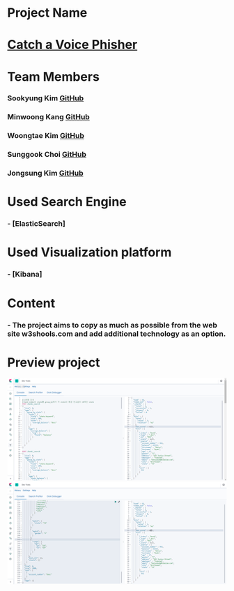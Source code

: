 # Project Name
# [Catch a Voice Phisher](https://github.com/angle2v/Catch-A-VoicePhisher)

# Team Members

### Sookyung Kim [GitHub](https://github.com/sooish)
### Minwoong Kang [GitHub](https://github.com/happymwkang)
### Woongtae Kim [GitHub](https://github.com/angle2v)
### Sunggook Choi [GitHub](https://github.com/SunggookCHOI)
### Jongsung Kim [GitHub](https://github.com/SEJSCloud)

# Used Search Engine
### - [ElasticSearch]

# Used Visualization platform
### - [Kibana]

# Content
### - The project aims to copy as much as possible from the web site w3shools.com and add additional technology as an option.

# Preview project
<img src="Preview img/img1.png">
<img src="Preview img/img2.png">


